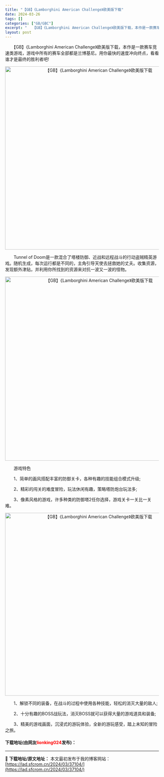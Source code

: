 ```yaml
---
title: "【GB】《Lamborghini American Challenge》欧美版下载"
date: 2024-03-26
tags: []
categories: ["GB/GBC"]
excerpt: "　　【GB】《Lamborghini American Challenge》欧美版下载，本作是一款赛车竞速类游戏，游戏中所有的赛车全部都是兰博基尼。用你最快的速度冲向终点，看看谁才是最终的胜利者吧! 　　Tunnel of Doom是一款混合了塔楼防御、近战和远程战斗的行动盗贼精英游戏。随机生成，每&hellip;"
layout: post
---
```


 <p>　　【GB】《Lamborghini American Challenge》欧美版下载，本作是一款赛车竞速类游戏，游戏中所有的赛车全部都是兰博基尼。用你最快的速度冲向终点，看看谁才是最终的胜利者吧!</p> <p align="center"><img align="" border="0" src="https://lad.sfcrom.cn/wp-content/uploads/2024/03/20240326_660280dd5e18c.png" width="598" alt="【GB】《Lamborghini American Challenge》欧美版下载" /></p> <p>　　Tunnel of Doom是一款混合了塔楼防御、近战和远程战斗的行动盗贼精英游戏。随机生成，每次运行都是不同的，主角引导天使去拯救她的丈夫。收集资源，发现额外津贴，并利用你所找到的资源来对抗一波又一波的怪物。</p> <p align="center"><img align="" border="0" src="https://lad.sfcrom.cn/wp-content/uploads/2024/03/20240326_660280de0e81e.png" width="601" alt="【GB】《Lamborghini American Challenge》欧美版下载" /></p> <p>　　游戏特色</p> <p>　　1、简单的画风搭配丰富的防御关卡，各种有趣的技能组合模式升级;</p> <p>　　2、精彩的闯关的难度冒险，玩法休闲有趣，策略塔防炮台玩法多;</p> <p>　　3、像素风格的游戏，许多种类的防御塔2任你选择，游戏关卡一关比一关难。</p> <p align="center"><img align="" border="0" src="https://lad.sfcrom.cn/wp-content/uploads/2024/03/20240326_660280de9e5a5.png" width="597" alt="【GB】《Lamborghini American Challenge》欧美版下载" /></p> <p>　　1、解锁不同的装备，在战斗的过程中使用各种技能，轻松的消灭大量的敌人;</p> <p>　　2、十分有趣的BOSS战玩法，消灭BOSS就可以获得大量的游戏道具和装备;</p> <p>　　3、精美的游戏画面，沉浸式的游玩体验，全新的游玩感受，踏上未知的冒险之旅。</p> <p><h4>下载地址(由网友<font color="red">lionking024</font>发布)：</h4></p> 

---
📖 **下载地址/原文地址：** 本文最初发布于我的博客网站：[https://lad.sfcrom.cn/2024/03/37104/](https://lad.sfcrom.cn/2024/03/37104/)
